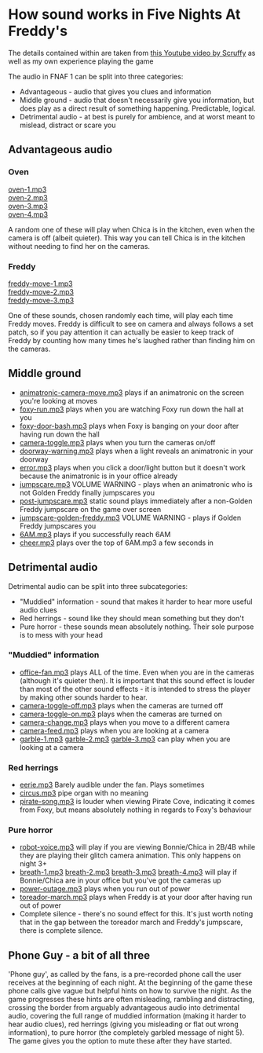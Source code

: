 # How sound works in Five Nights At Freddy's

The details contained within are taken from [this Youtube video by Scruffy](https://youtu.be/1yTIhtfgDwY) as well as my own experience playing the game

The audio in FNAF 1 can be split into three categories:

- Advantageous - audio that gives you clues and information
- Middle ground - audio that doesn't necessarily give you information, but does play as a direct result of something happening. Predictable, logical.
- Detrimental audio - at best is purely for ambience, and at worst meant to mislead, distract or scare you

## Advantageous audio

### Oven

[oven-1.mp3](../assets/sounds/oven-1.mp3)  
[oven-2.mp3](../assets/sounds/oven-2.mp3)  
[oven-3.mp3](../assets/sounds/oven-3.mp3)  
[oven-4.mp3](../assets/sounds/oven-4.mp3)

A random one of these will play when Chica is in the kitchen, even when the camera is off (albeit quieter). This way you can tell Chica is in the kitchen without needing to find her on the cameras.

### Freddy

[freddy-move-1.mp3](../assets/sounds/freddy-move-1.mp3)  
[freddy-move-2.mp3](../assets/sounds/freddy-move-2.mp3)  
[freddy-move-3.mp3](../assets/sounds/freddy-move-3.mp3)

One of these sounds, chosen randomly each time, will play each time Freddy moves. Freddy is difficult to see on camera and always follows a set patch, so if you pay attention it can actually be easier to keep track of Freddy by counting how many times he's laughed rather than finding him on the cameras.

## Middle ground

- [animatronic-camera-move.mp3](../assets/sounds/animatronic-camera-move.mp3) plays if an animatronic on the screen you're looking at moves
- [foxy-run.mp3](../assets/sounds/foxy-run.mp3) plays when you are watching Foxy run down the hall at you
- [foxy-door-bash.mp3](../assets/sounds/foxy-door-bash.mp3) plays when Foxy is banging on your door after having run down the hall
- [camera-toggle.mp3](../assets/sounds/camera-toggle.mp3) plays when you turn the cameras on/off
- [doorway-warning.mp3](../assets/sounds/doorway-warning.mp3) plays when a light reveals an animatronic in your doorway
- [error.mp3](../assets/sounds/error.mp3) plays when you click a door/light button but it doesn't work because the animatronic is in your office already
- [jumpscare.mp3](../assets/sounds/jumpscare.mp3) VOLUME WARNING - plays when an animatronic who is not Golden Freddy finally jumpscares you
- [post-jumpscare.mp3](../assets/sounds/post-jumpscare.mp3) static sound plays immediately after a non-Golden Freddy jumpscare on the game over screen
- [jumpscare-golden-freddy.mp3](../assets/sounds/jumpscare-golden-freddy.mp3) VOLUME WARNING - plays if Golden Freddy jumpscares you
- [6AM.mp3](../assets/sounds/6AM.mp3) plays if you successfully reach 6AM
- [cheer.mp3](../assets/sounds/cheer.mp3) plays over the top of 6AM.mp3 a few seconds in

## Detrimental audio

Detrimental audio can be split into three subcategories:

- "Muddied" information - sound that makes it harder to hear more useful audio clues
- Red herrings - sound like they should mean something but they don't
- Pure horror - these sounds mean absolutely nothing. Their sole purpose is to mess with your head

### "Muddied" information

- [office-fan.mp3](../assets/sounds/office-fan.mp3) plays ALL of the time. Even when you are in the cameras (although it's quieter then). It is important that this sound effect is louder than most of the other sound effects - it is intended to stress the player by making other sounds harder to hear.
- [camera-toggle-off.mp3](../assets/sounds/camera-toggle-off.mp3) plays when the cameras are turned off
- [camera-toggle-on.mp3](../assets/sounds/camera-toggle-on.mp3) plays when the cameras are turned on
- [camera-change.mp3](../assets/sounds/camera-change.mp3) plays when you move to a different camera
- [camera-feed.mp3](../assets/sounds/camera-toggle.mp3) plays when you are looking at a camera
- [garble-1.mp3](../assets/sounds/garble-1.mp3) [garble-2.mp3](../assets/sounds/garble-2.mp3) [garble-3.mp3](../assets/sounds/garble-1.mp3) can play when you are looking at a camera

### Red herrings

- [eerie.mp3](../assets/sounds/eerie.mp3) Barely audible under the fan. Plays sometimes
- [circus.mp3](../assets/sounds/circus.mp3) pipe organ with no meaning
- [pirate-song.mp3](../assets/sounds/pirate-song.mp3) is louder when viewing Pirate Cove, indicating it comes from Foxy, but means absolutely nothing in regards to Foxy's behaviour

### Pure horror

- [robot-voice.mp3](../assets/sounds/robot-voice.mp3) will play if you are viewing Bonnie/Chica in 2B/4B while they are playing their glitch camera animation. This only happens on night 3+
- [breath-1.mp3](../assets/sounds/breath-1.mp3) [breath-2.mp3](../assets/sounds/breath-2.mp3) [breath-3.mp3](../assets/sounds/breath-3.mp3) [breath-4.mp3](../assets/sounds/breath-4.mp3) will play if Bonnie/Chica are in your office but you've got the cameras up
- [power-outage.mp3](../assets/sounds/power-outage.mp3) plays when you run out of power
- [toreador-march.mp3](../assets/sounds/power-outage.mp3) plays when Freddy is at your door after having run out of power
- Complete silence - there's no sound effect for this. It's just worth noting that in the gap between the toreador march and Freddy's jumpscare, there is complete silence.

## Phone Guy - a bit of all three

'Phone guy', as called by the fans, is a pre-recorded phone call the user receives at the beginning of each night. At the beginning of the game these phone calls give vague but helpful hints on how to survive the night. As the game progresses these hints are often misleading, rambling and distracting, crossing the border from arguably advantageous audio into detrimental audio, covering the full range of muddied information (making it harder to hear audio clues), red herrings (giving you misleading or flat out wrong information), to pure horror (the completely garbled message of night 5). The game gives you the option to mute these after they have started.
